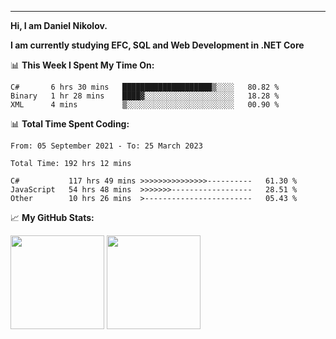---
**Hi, I am Daniel Nikolov.**

**I am currently studying EFC, SQL and Web Development in .NET Core**

📊 **This Week I Spent My Time On:**
<!--START_SECTION:wakaweekly-->

```text
C#       6 hrs 30 mins   ████████████████████▒░░░░   80.82 %
Binary   1 hr 28 mins    ████▓░░░░░░░░░░░░░░░░░░░░   18.28 %
XML      4 mins          ▒░░░░░░░░░░░░░░░░░░░░░░░░   00.90 %
```

<!--END_SECTION:wakaweekly-->

📊 **Total Time Spent Coding:**
<!--START_SECTION:waka-->

```text
From: 05 September 2021 - To: 25 March 2023

Total Time: 192 hrs 12 mins

C#           117 hrs 49 mins >>>>>>>>>>>>>>>----------   61.30 %
JavaScript   54 hrs 48 mins  >>>>>>>------------------   28.51 %
Other        10 hrs 26 mins  >------------------------   05.43 %
```

<!--END_SECTION:waka-->

📈 **My GitHub Stats:**

<p>
  <img height="150em" src="https://github-readme-stats.vercel.app/api?username=NikolovDaniel&show_icons=true&hide_border=true&&count_private=true&include_all_commits=true" />
  <img height="150em" src="https://github-readme-stats.vercel.app/api/top-langs/?username=NikolovDaniel&exclude_repo=KNN-Image-Classification&show_icons=true&hide_border=true&layout=compact&langs_count=8s"/>
</p>
